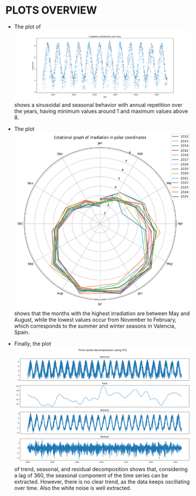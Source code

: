 # PLOTS OVERVIEW

- The plot of ![irradiation distribution](plots/irradiation_distribution_from_2012.png) shows a sinusoidal and seasonal behavior with annual repetition over the years, having minimum values around 1 and maximum values above 8.

- The plot ![monthly irradiation](plots/monthly_irradiation_distribution.png) shows that the months with the highest irradiation are between May and August, while the lowest values occur from November to February, which corresponds to the summer and winter seasons in Valencia, Spain.

- Finally, the plot ![irradiation decomposition](plots/seasonal_decomposition_irradiation.png) of trend, seasonal, and residual decomposition shows that, considering a lag of 360, the seasonal component of the time series can be extracted. However, there is no clear trend, as the data keeps oscillating over time. Also the white noise is well extracted.
